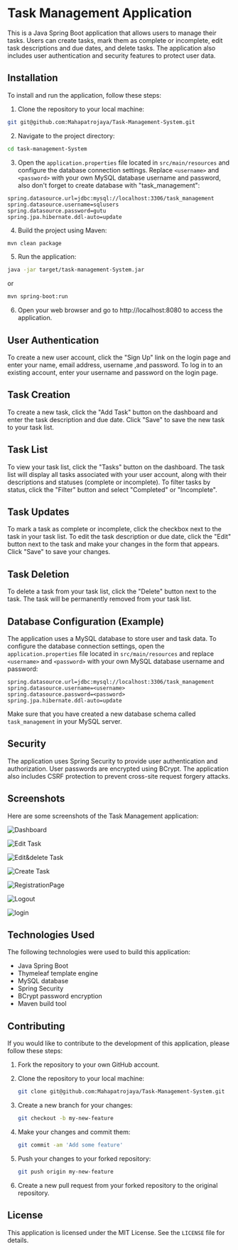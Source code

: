 # Task Management Application

This is a Java Spring Boot application that allows users to manage their tasks. Users can create tasks, mark them as complete or incomplete, edit task descriptions and due dates, and delete tasks. The application also includes user authentication and security features to protect user data.

## Installation

To install and run the application, follow these steps:

1. Clone the repository to your local machine:

```bash
git git@github.com:Mahapatrojaya/Task-Management-System.git
```

2. Navigate to the project directory:

```bash
cd task-management-System
```

3. Open the `application.properties` file located in `src/main/resources` and configure the database connection settings. Replace `<username>` and `<password>` with your own MySQL database username and password, also don't forget to create database with "task_management":

```
spring.datasource.url=jdbc:mysql://localhost:3306/task_management
spring.datasource.username=sqlusers
spring.datasource.password=gutu
spring.jpa.hibernate.ddl-auto=update
```

4. Build the project using Maven:

```bash
mvn clean package
```

5. Run the application:

```bash
java -jar target/task-management-System.jar
```

or

```bash
mvn spring-boot:run
```

6. Open your web browser and go to http://localhost:8080 to access the application.

## User Authentication

To create a new user account, click the "Sign Up" link on the login page and enter your name, email address, username ,and password. To log in to an existing account, enter your username and password on the login page.

## Task Creation

To create a new task, click the "Add Task" button on the dashboard and enter the task description and due date. Click "Save" to save the new task to your task list.

## Task List

To view your task list, click the "Tasks" button on the dashboard. The task list will display all tasks associated with your user account, along with their descriptions and statuses (complete or incomplete). To filter tasks by status, click the "Filter" button and select "Completed" or "Incomplete".

## Task Updates

To mark a task as complete or incomplete, click the checkbox next to the task in your task list. To edit the task description or due date, click the "Edit" button next to the task and make your changes in the form that appears. Click "Save" to save your changes.

## Task Deletion

To delete a task from your task list, click the "Delete" button next to the task. The task will be permanently removed from your task list.

## Database Configuration (Example)

The application uses a MySQL database to store user and task data. To configure the database connection settings, open the `application.properties` file located in `src/main/resources` and replace `<username>` and `<password>` with your own MySQL database username and password:

```
spring.datasource.url=jdbc:mysql://localhost:3306/task_management
spring.datasource.username=<username>
spring.datasource.password=<password>
spring.jpa.hibernate.ddl-auto=update
```

Make sure that you have created a new database schema called `task_management` in your MySQL server.

## Security

The application uses Spring Security to provide user authentication and authorization. User passwords are encrypted using BCrypt. The application also includes CSRF protection to prevent cross-site request forgery attacks.

## Screenshots

Here are some screenshots of the Task Management application:







![Dashboard](/screenshot/DashBoardPage.png)

![Edit Task](/screenshot/EditTaskPage.png)


![Edit&delete Task](/screenshot/Edit&DeleteTask.png)

![Create Task](/screenshot/CreateTaskPage.png)

![RegistrationPage](/screenshot/RegistrationPage.png)

![Logout](/screenshot/LogOutPage.png)

![login](/screenshot/LoginPage.png)


## Technologies Used

The following technologies were used to build this application:

- Java Spring Boot
- Thymeleaf template engine
- MySQL database
- Spring Security
- BCrypt password encryption
- Maven build tool

## Contributing

If you would like to contribute to the development of this application, please follow these steps:

1. Fork the repository to your own GitHub account.

2. Clone the repository to your local machine:

   ```bash
   git clone git@github.com:Mahapatrojaya/Task-Management-System.git
   ```

3. Create a new branch for your changes:

   ```bash
   git checkout -b my-new-feature
   ```

4. Make your changes and commit them:

   ```bash
   git commit -am 'Add some feature'
   ```

5. Push your changes to your forked repository:

   ```bash
   git push origin my-new-feature
   ```

6. Create a new pull request from your forked repository to the original repository.

## License

This application is licensed under the MIT License. See the `LICENSE` file for details.
